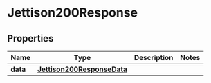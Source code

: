 

# Jettison200Response



## Properties

| Name | Type | Description | Notes |
|------------ | ------------- | ------------- | -------------|
|**data** | [**Jettison200ResponseData**](Jettison200ResponseData.md) |  |  |



